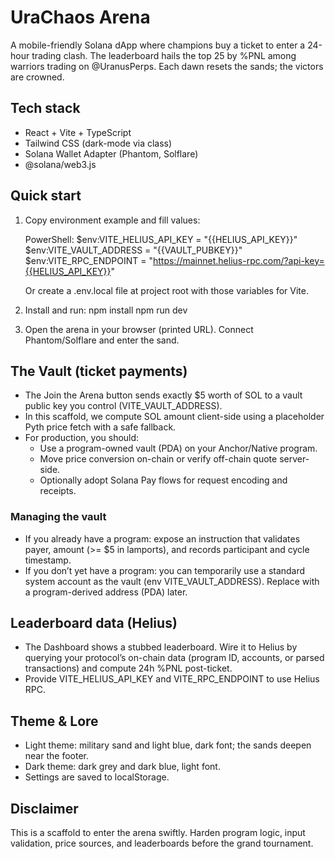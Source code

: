 # UraChaos Arena

A mobile-friendly Solana dApp where champions buy a ticket to enter a 24-hour trading clash. The leaderboard hails the top 25 by %PNL among warriors trading on @UranusPerps. Each dawn resets the sands; the victors are crowned.

## Tech stack
- React + Vite + TypeScript
- Tailwind CSS (dark-mode via class)
- Solana Wallet Adapter (Phantom, Solflare)
- @solana/web3.js

## Quick start
1) Copy environment example and fill values:

   PowerShell:
   $env:VITE_HELIUS_API_KEY = "{{HELIUS_API_KEY}}"
   $env:VITE_VAULT_ADDRESS = "{{VAULT_PUBKEY}}"
   $env:VITE_RPC_ENDPOINT = "https://mainnet.helius-rpc.com/?api-key={{HELIUS_API_KEY}}"

   Or create a .env.local file at project root with those variables for Vite.

2) Install and run:
   npm install
   npm run dev

3) Open the arena in your browser (printed URL). Connect Phantom/Solflare and enter the sand.

## The Vault (ticket payments)
- The Join the Arena button sends exactly $5 worth of SOL to a vault public key you control (VITE_VAULT_ADDRESS).
- In this scaffold, we compute SOL amount client-side using a placeholder Pyth price fetch with a safe fallback.
- For production, you should:
  - Use a program-owned vault (PDA) on your Anchor/Native program.
  - Move price conversion on-chain or verify off-chain quote server-side.
  - Optionally adopt Solana Pay flows for request encoding and receipts.

### Managing the vault
- If you already have a program: expose an instruction that validates payer, amount (>= $5 in lamports), and records participant and cycle timestamp.
- If you don’t yet have a program: you can temporarily use a standard system account as the vault (env VITE_VAULT_ADDRESS). Replace with a program-derived address (PDA) later.

## Leaderboard data (Helius)
- The Dashboard shows a stubbed leaderboard. Wire it to Helius by querying your protocol’s on-chain data (program ID, accounts, or parsed transactions) and compute 24h %PNL post-ticket.
- Provide VITE_HELIUS_API_KEY and VITE_RPC_ENDPOINT to use Helius RPC.

## Theme & Lore
- Light theme: military sand and light blue, dark font; the sands deepen near the footer.
- Dark theme: dark grey and dark blue, light font.
- Settings are saved to localStorage.

## Disclaimer
This is a scaffold to enter the arena swiftly. Harden program logic, input validation, price sources, and leaderboards before the grand tournament.
